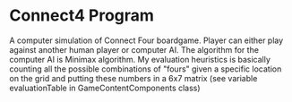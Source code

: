Connect4 Program
==========
A computer simulation of Connect Four boardgame. Player can either play against another human player or computer AI. The algorithm for the computer AI is Minimax algorithm. My evaluation heuristics is basically counting all the possible combinations of "fours" given a specific location on the grid and putting these numbers in a 6x7 matrix (see variable evaluationTable in GameContentComponents class)
